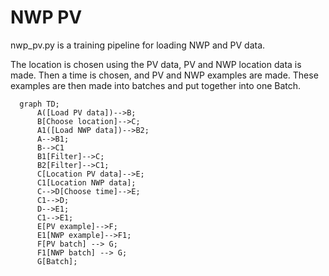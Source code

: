 # NWP PV

nwp_pv.py is a training pipeline for loading NWP and PV data.

The location is chosen using the PV data, PV and NWP location data is made.
Then a time is chosen, and PV and NWP examples are made.
These examples are then made into batches and put together into one Batch.

```mermaid
  graph TD;
      A([Load PV data])-->B;
      B[Choose location]-->C;
      A1([Load NWP data])-->B2;
      A-->B1;
      B-->C1
      B1[Filter]-->C;
      B2[Filter]-->C1;
      C[Location PV data]-->E;
      C1[Location NWP data];
      C-->D[Choose time]-->E;
      C1-->D;
      D-->E1;
      C1-->E1;
      E[PV example]-->F;
      E1[NWP example]-->F1;
      F[PV batch] --> G;
      F1[NWP batch] --> G;
      G[Batch];
```
